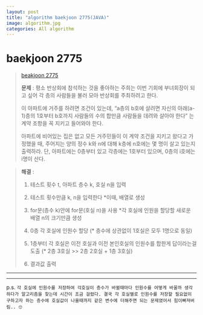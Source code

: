 ```yaml
---  
layout: post  
title: "algorithm baekjoon 2775(JAVA)"  
image: algorithm.jpg  
categories: All algorithm  
---  
```


# baekjoon 2775  

> [beakjoon 2775](https://www.acmicpc.net/problem/2775)  
>   
> **문제** : 평소 반상회에 참석하는 것을 좋아하는 주희는 이번 기회에 부녀회장이 되고 싶어 각 층의 사람들을 불러 모아 반상회를 주최하려고 한다.  
> 
> 이 아파트에 거주를 하려면 조건이 있는데, “a층의 b호에 살려면 자신의 아래(a-1)층의 1호부터 b호까지 사람들의 수의 합만큼 사람들을 데려와 살아야 한다” 는 계약 조항을 꼭 지키고 들어와야 한다.  
>
> 아파트에 비어있는 집은 없고 모든 거주민들이 이 계약 조건을 지키고 왔다고 가정했을 때, 주어지는 양의 정수 k와 n에 대해 k층에 n호에는 몇 명이 살고 있는지 출력하라. 단, 아파트에는 0층부터 있고 각층에는 1호부터 있으며, 0층의 i호에는 i명이 산다.  

> **해결** :  
> 1. 테스트 횟수 t, 아파트 층수 k, 호실 n을 입력   
> 
> 2. 테스트 횟수만큼 k, n을 입력한다 *이때, 배열로 생성  
> 
> 3. for문(층수 k)안에 for문(호실 n)을 사용 *각 호실에 인원을 할당할 새로운 배열 n의 크기만큼 생성  
>
> 4. 0층 각 호실에 인원수 할당 (* 층수에 상관없이 1호실은 모두 1명으로 동일)
>
> 5. 1층부터 각 호실은 이전 호실과 이전 본인호실의 인원수를 합한게 답이라는걸 도출 (* 2층 3호실 >> 2층 2호실 + 1층 3호실)  
>
> 6. 결과값 출력  

---  

<script src="https://gist.github.com/nnlog/ddc62a60bb3d3814e8c6c0798500a282.js"></script>  

---   

p.s. `각 호실에 인원수를 저장하여 각호실이 층수가 바뀔때마다 인원수를 어떻게 바꿀까 생각하다가 알고리즘을 찾는데 시간이 조금 걸렸다. 결국 각 호실별로 인원수를 저장할 필요없이 구하고자 하는 층수에 호실값이 나올때까지 같은 변수에 더해주면 되는 문제였어서 힘이빠져버림.. 🙄`  
